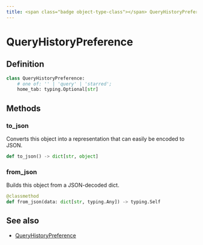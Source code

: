 ```yaml
---
title: <span class="badge object-type-class"></span> QueryHistoryPreference
---
```

# <span class="badge object-type-class"></span> QueryHistoryPreference

## Definition

```python
class QueryHistoryPreference:
    # one of: '' | 'query' | 'starred';
    home_tab: typing.Optional[str]
```
## Methods

### <span class="badge object-method"></span> to_json

Converts this object into a representation that can easily be encoded to JSON.

```python
def to_json() -> dict[str, object]
```

### <span class="badge object-method"></span> from_json

Builds this object from a JSON-decoded dict.

```python
@classmethod
def from_json(data: dict[str, typing.Any]) -> typing.Self
```

## See also

 * <span class="badge builder"></span> [QueryHistoryPreference](./builder-QueryHistoryPreference.md)
